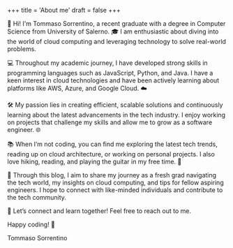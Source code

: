 +++
title = 'About me'
draft = false
+++

👋 Hi! I'm Tommaso Sorrentino, a recent graduate with a degree in Computer Science from University of Salerno. 🎓 I am enthusiastic about diving into the world of cloud computing and leveraging technology to solve real-world problems.

💻 Throughout my academic journey, I have developed strong skills in programming languages such as JavaScript, Python, and Java. I have a keen interest in cloud technologies and have been actively learning about platforms like AWS, Azure, and Google Cloud. ☁️

🛠️ My passion lies in creating efficient, scalable solutions and continuously learning about the latest advancements in the tech industry. I enjoy working on projects that challenge my skills and allow me to grow as a software engineer. 🌐

📚 When I’m not coding, you can find me exploring the latest tech trends, reading up on cloud architecture, or working on personal projects. I also love hiking, reading, and playing the guitar in my free time. 🎸

📖 Through this blog, I aim to share my journey as a fresh grad navigating the tech world, my insights on cloud computing, and tips for fellow aspiring engineers. I hope to connect with like-minded individuals and contribute to the tech community.

🌟 Let’s connect and learn together! Feel free to reach out to me.

Happy coding! 🚀

Tommaso Sorrentino

